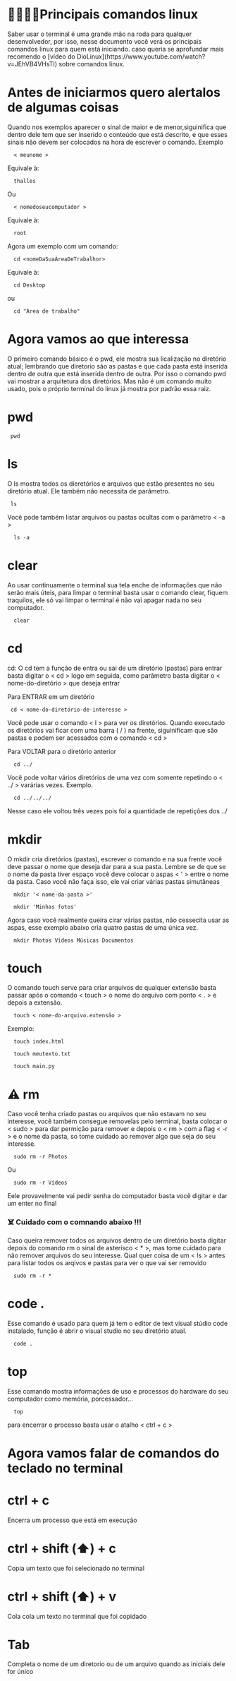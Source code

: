 
<h1>👨‍💻👩‍💻Principais comandos linux</h1>
Saber usar o terminal é uma grande mão na roda para qualquer desenvolvedor, por isso, nesse documento você verá os principais comandos linux para quem está iniciando.
caso queria se aprofundar mais recomendo o [vídeo do DioLinux](https://www.youtube.com/watch?v=JEhVB4VHsTI) sobre comandos linux.

<h1> Antes de iniciarmos quero alertalos de algumas coisas </h1>

<p> Quando nos exemplos aparecer o sinal de maior e de menor,siguinifica que dentro dele tem que ser inserido o conteúdo que está descrito, e que esses sinais não devem ser colocados na hora de escrever o comando. Exemplo </p>

```console
  < meunome >
```
<p>  Equivale à:  </p> 

```console
  thalles
```
<p> Ou </p>

```console
  < nomedoseucomputador >
```
<p>  Equivale à:</p> 

```console
  root
```

<p>Agora um exemplo com um comando: </p>

```console
  cd <nomeDaSuaÁreaDeTrabalhor>
```

<p> Equivale à: </p>

```console
  cd Desktop
```
<p> ou </p>

```console
  cd "Área de trabalho"
```

<h1> Agora vamos ao que interessa </h1>


O primeiro comando básico é o pwd, ele mostra sua licalização no diretório atual; lembrando que diretorio são as pastas e que cada pasta está inserida dentro de outra que está inserida dentro de outra. Por isso o comando pwd vai mostrar a arquitetura dos diretórios. Mas não é um comando muito usado, pois o próprio terminal do linux já mostra por padrão essa raiz.

<h1>pwd</h1>

```console
 pwd
```
<p>

<h1>ls</h1>

O ls mostra todos os dieretórios e arquivos que estão presentes no seu diretório atual. Ele também não necessita de parâmetro.

</p>

```console
 ls
```

<p>Você pode também listar arquivos ou pastas ocultas com o parâmetro < -a > </p>

```console
  ls -a
 ```

<h1>clear</h1>

<p>Ao usar continuamente o terminal sua tela enche de informações que não serão mais úteis, para limpar o terminal basta usar o comando clear, fiquem traquilos, ele só vai limpar o terminal é não vai apagar nada no seu computador.</p>

```console
  clear
```

<h1>cd</h1>

<p>
cd:
  O cd tem a função de entra ou sai de um diretório (pastas)
  para entrar basta digitar o < cd > logo em seguida, como parâmetro basta digitar o < nome-do-diretório > que deseja entrar
</p>


<p> Para ENTRAR em um diretório </p>

```console
 cd < nome-do-diretório-de-interesse >
```
<p>Você pode usar o comando < l > para ver os diretórios. Quando executado os diretórios vai ficar com uma barra ( / ) na frente, siguinificam que são pastas e podem ser acessados com o comando < cd >  </p>

<p> Para VOLTAR para o diretório anterior </p>

```console
  cd ../
```

<p>Você pode voltar vários diretórios de uma vez com somente repetindo o < ../ > varárias vezes. Exemplo. </p>

```console
  cd ../../../
```
<p> Nesse caso ele voltou três vezes pois foi a quantidade de repetições dos ../ </p>

<h1>mkdir</h1>

<p> O mkdir cria diretórios (pastas), escrever o comando e na sua frente você deve passar o nome que deseja dar para a sua pasta. Lembre se de que se o nome da pasta tiver espaço você deve colocar o aspas < ' > entre o nome da pasta. Caso você não faça isso, ele vai criar várias pastas simutâneas</p>

```console
  mkdir '< nome-da-pasta >'
```

```console
  mkdir 'Minhas fotos'
```

<p> Agora caso você realmente queira cirar várias pastas, não cessecita usar as aspas, esse exemplo abaixo cria quatro pastas de uma única vez.</p>

```console
  mkdir Photos Vídeos Músicas Documentos
```


<h1> touch </h1>

<p>O comando touch serve para criar arquivos de qualquer extensão basta passar após o comando < touch > o nome do arquivo com ponto < . > e depois a extensão.</p>

```console
  touch < nome-do-arquivo.extensão >
```

<p>Exemplo:<p>

```console
  touch index.html
```

```console
  touch meutexto.txt
```


```console
  touch main.py
```

<h1> ⚠️ rm</h1>

<p>Caso você tenha criado pastas ou arquivos que não estavam no seu interesse, você também consegue removelas pelo terminal, basta colocar o < sudo > para dar permição para remover e depois o < rm > com a flag < -r > e o nome da pasta, so tome cuidado ao remover algo que seja do seu interesse.</p>

```console
  sudo rm -r Photos
```
<p>Ou</p>

```console
  sudo rm -r Vídeos
```

<p>Eele provavelmente vai pedir senha do computador basta você digitar e dar um enter no final</p>


<h3> ☠️ Cuidado com o comnando abaixo !!! </h3>

<p> Caso queira remover todos os arquivos dentro de um diretório basta digitar depois do comando rm o sinal de asterisco < * >, mas tome cuidado para não remover arquivos do seu interesse. Qual quer coisa de um < ls >  antes para listar todos os arqivos e pastas para ver o que vai ser removido </p>

```console
  sudo rm -r *
```

<h1>code . </h1>

<p>Esse comando é usado para quem já tem o editor de text visual stúdio code instalado, função é abrir o visual studio no seu diretório atual.
</p>

```console
  code .
```

<h1> top </h1>

<p>
  Esse comando mostra informações de uso e processos do hardware do seu computador como memória, porcessador...
</p>

```console
  top
```
<p>
  para encerrar o processo basta usar o atalho < ctrl + c >
</p>

# Agora vamos falar de comandos do teclado no terminal
<h1> ctrl + c </h1>
<p>Encerra um processo que está em execução</p>

<h1> ctrl + shift (⬆️) + c </h1>
<p>Copia um texto que foi selecionado no terminal</p>


<h1> ctrl + shift (⬆️) + v </h1>
<p>Cola cola um texto no terminal que foi copidado </p>


<h1> Tab </h1>
<p>Completa o nome de um diretorio ou de um arquivo quando as iniciais dele for único </p>
